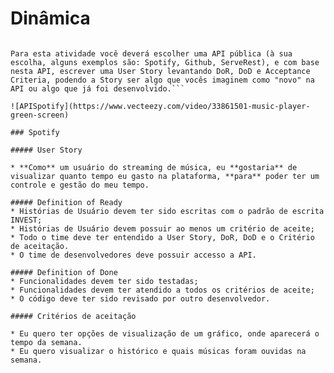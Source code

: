 # Dinâmica
 ``` Agora que vocês entendem melhor os conceitos de Definição de Pronto, Definição de Feito e Critérios de aceite, com base neste conhecimento, pense em como uma User Story para uma API pública poderia ser criada, imaginando que alguma funcionalidade da API ainda não foi desenvolvida, pense em como poderíamos tornar claro quando a tarefa poderia iniciar, quando ela estaria finalizada, e como poderíamos garantir que todos pontos importantes foram levantados para que ela funcione e seja validada da maneira como desejamos.

Para esta atividade você deverá escolher uma API pública (à sua escolha, alguns exemplos são: Spotify, Github, ServeRest), e com base nesta API, escrever uma User Story levantando DoR, DoD e Acceptance Criteria, podendo a Story ser algo que vocês imaginem como "novo" na API ou algo que já foi desenvolvido.```

![APISpotify](https://www.vecteezy.com/video/33861501-music-player-green-screen)

### Spotify

##### User Story

* **Como** um usuário do streaming de música, eu **gostaria** de visualizar quanto tempo eu gasto na plataforma, **para** poder ter um controle e gestão do meu tempo.

##### Definition of Ready
* Histórias de Usuário devem ter sido escritas com o padrão de escrita INVEST;
* Histórias de Usuário devem possuir ao menos um critério de aceite;
* Todo o time deve ter entendido a User Story, DoR, DoD e o Critério de aceitação.
* O time de desenvolvedores deve possuir accesso a API.

##### Definition of Done
* Funcionalidades devem ter sido testadas;
* Funcionalidades devem ter atendido a todos os critérios de aceite;
* O código deve ter sido revisado por outro desenvolvedor.

##### Critérios de aceitação

* Eu quero ter opções de visualização de um gráfico, onde aparecerá o tempo da semana.
* Eu quero visualizar o histórico e quais músicas foram ouvidas na semana.